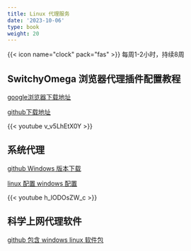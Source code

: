 ```yaml
---
title: Linux 代理服务
date: '2023-10-06'
type: book
weight: 20
---
```


<!--more-->



{{< icon name="clock" pack="fas" >}} 每周1-2小时，持续8周

## SwitchyOmega 浏览器代理插件配置教程

[google浏览器下载地址](https://chromewebstore.google.com/detail/proxy-switchyomega/padekgcemlokbadohgkifijomclgjgif)

[github下载地址](https://github.com/FelisCatus/SwitchyOmega/releases)

{{< youtube v_v5LhEtX0Y >}}


## 系统代理
[github Windows 版本下载 ](https://github.com/shunf4/proxychains-windows)

[linux 配置 ](https://boxmaking.github.io/linux/proxychains4.html)
[windows  配置 ](https://zsxwz.com/2022/10/28/proxychains%e5%91%bd%e4%bb%a4%e8%a1%8c%e4%bb%a3%e7%90%86%e8%bd%ac%e5%8f%91%e5%b7%a5%e5%85%b7%ef%bc%8cwindows%e7%ae%80%e5%8d%95%e4%bd%bf%e7%94%a8/)



{{< youtube h_lODOsZW_c >}}


## 科学上网代理软件
[github 包含 windows linux 软件包 ](https://github.com/Fndroid/clash_for_windows_pkg/releases)
